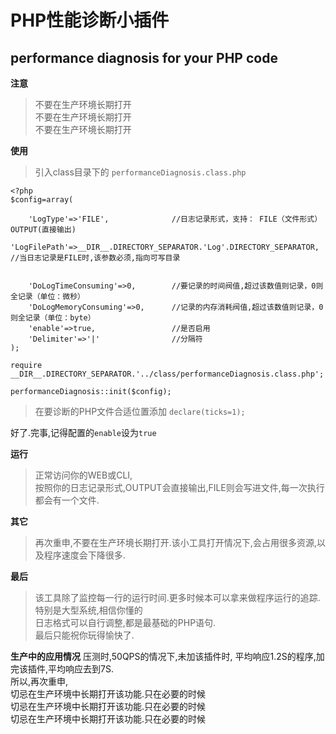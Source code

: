 # PHP性能诊断小插件
## performance diagnosis for your PHP code

**注意**
>不要在生产环境长期打开<br />不要在生产环境长期打开<br />不要在生产环境长期打开


**使用**
>引入class目录下的 `performanceDiagnosis.class.php`

```
<?php
$config=array(

    'LogType'=>'FILE',              //日志记录形式，支持： FILE（文件形式） OUTPUT(直接输出)
    'LogFilePath'=>__DIR__.DIRECTORY_SEPARATOR.'Log'.DIRECTORY_SEPARATOR,                  //当日志记录是FILE时,该参数必须,指向可写目录


    'DoLogTimeConsuming'=>0,        //要记录的时间阀值,超过该数值则记录，0则全记录（单位：微秒）
    'DoLogMemoryConsuming'=>0,      //记录的内存消耗阀值,超过该数值则记录，0则全记录（单位：byte）
    'enable'=>true,                 //是否启用
    'Delimiter'=>'|'                //分隔符
);

require __DIR__.DIRECTORY_SEPARATOR.'../class/performanceDiagnosis.class.php';

performanceDiagnosis::init($config);

```

>在要诊断的PHP文件合适位置添加 `declare(ticks=1);`

好了.完事,记得配置的`enable`设为`true`

**运行**
>正常访问你的WEB或CLI,<br />按照你的日志记录形式,OUTPUT会直接输出,FILE则会写进文件,每一次执行都会有一个文件.



**其它**
>再次重申,不要在生产环境长期打开.该小工具打开情况下,会占用很多资源,以及程序速度会下降很多.


**最后**
>该工具除了监控每一行的运行时间.更多时候本可以拿来做程序运行的追踪.特别是大型系统,相信你懂的<br />日志格式可以自行调整,都是最基础的PHP语句.<br />最后只能祝你玩得愉快了.

**生产中的应用情况**
压测时,50QPS的情况下,未加该插件时, 平均响应1.2S的程序,加完该插件,平均响应去到7S.<br />
所以,再次重申,<br />
切忌在生产环境中长期打开该功能.只在必要的时候<br />
切忌在生产环境中长期打开该功能.只在必要的时候<br />
切忌在生产环境中长期打开该功能.只在必要的时候<br />
